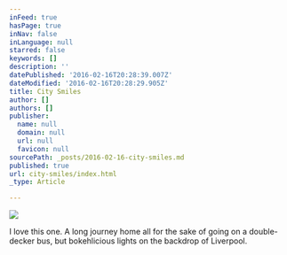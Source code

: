 ```yaml
---
inFeed: true
hasPage: true
inNav: false
inLanguage: null
starred: false
keywords: []
description: ''
datePublished: '2016-02-16T20:28:39.007Z'
dateModified: '2016-02-16T20:28:29.905Z'
title: City Smiles
author: []
authors: []
publisher:
  name: null
  domain: null
  url: null
  favicon: null
sourcePath: _posts/2016-02-16-city-smiles.md
published: true
url: city-smiles/index.html
_type: Article

---
```

![](https://the-grid-user-content.s3-us-west-2.amazonaws.com/b3a37d83-d0e7-4940-a4d9-8f198a336ec4.jpg)

I love this one. A long journey home all for the sake of going on a double-decker bus, but bokehlicious lights on the backdrop of Liverpool.